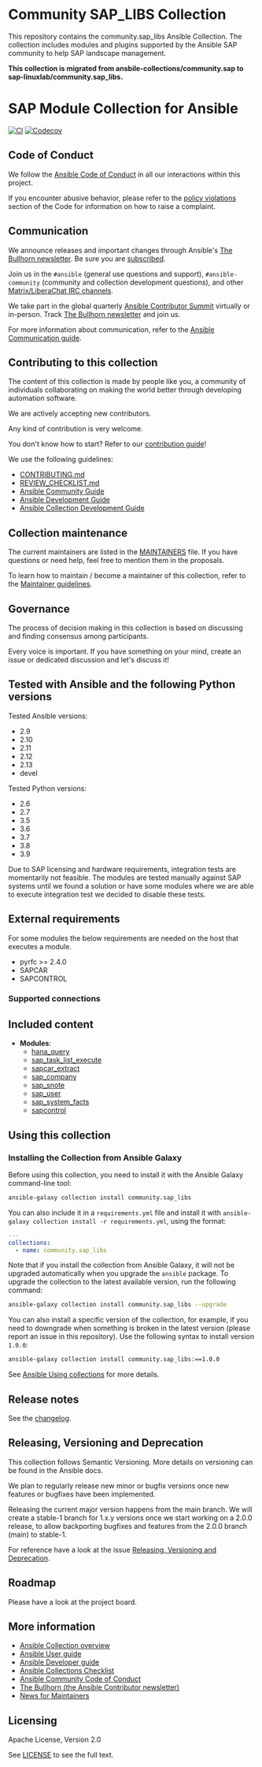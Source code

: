 # Community SAP_LIBS Collection

This repository contains the community.sap_libs Ansible Collection. The collection includes modules and plugins supported by the Ansible SAP community to help SAP landscape management.

**This collection is migrated from ansbile-collections/community.sap to sap-linuxlab/community.sap_libs.**

# SAP Module Collection for Ansible
<!-- Add CI and code coverage badges here. Samples included below. -->
[![CI](https://github.com/sap-linuxlab/community.sap_libs/workflows/CI/badge.svg?event=push)](https://github.com/sap-linuxlab/community.sap_libs/actions) [![Codecov](https://img.shields.io/codecov/c/github/sap-linuxlab/community.sap_libs)](https://codecov.io/gh/sap-linuxlab/community.sap_libs)

<!-- Describe the collection and why a user would want to use it. What does the collection do? -->

## Code of Conduct

We follow the [Ansible Code of Conduct](https://docs.ansible.com/ansible/devel/community/code_of_conduct.html) in all our interactions within this project.

If you encounter abusive behavior, please refer to the [policy violations](https://docs.ansible.com/ansible/devel/community/code_of_conduct.html#policy-violations) section of the Code for information on how to raise a complaint.

## Communication

<!--List available communication channels. In addition to channels specific to your collection, we also recommend to use the following ones.-->

We announce releases and important changes through Ansible's [The Bullhorn newsletter](https://github.com/ansible/community/wiki/News#the-bullhorn). Be sure you are [subscribed](https://eepurl.com/gZmiEP).

Join us in the `#ansible` (general use questions and support), `#ansible-community` (community and collection development questions), and other [Matrix/LiberaChat IRC channels](https://docs.ansible.com/ansible/devel/community/communication.html#real-time-chat).

We take part in the global quarterly [Ansible Contributor Summit](https://github.com/ansible/community/wiki/Contributor-Summit) virtually or in-person. Track [The Bullhorn newsletter](https://eepurl.com/gZmiEP) and join us.

For more information about communication, refer to the [Ansible Communication guide](https://docs.ansible.com/ansible/devel/community/communication.html).

## Contributing to this collection

<!--Describe how the community can contribute to your collection. At a minimum, fill up and include the CONTRIBUTING.md file containing how and where users can create issues to report problems or request features for this collection. List contribution requirements, including preferred workflows and necessary testing, so you can benefit from community PRs. If you are following general Ansible contributor guidelines, you can link to - [Ansible Community Guide](https://docs.ansible.com/ansible/devel/community/index.html). List the current maintainers (contributors with write or higher access to the repository). The following can be included:-->

The content of this collection is made by people like you, a community of individuals collaborating on making the world better through developing automation software.

We are actively accepting new contributors.

Any kind of contribution is very welcome.

You don't know how to start? Refer to our [contribution guide](CONTRIBUTING.md)!

We use the following guidelines:

* [CONTRIBUTING.md](CONTRIBUTING.md)
* [REVIEW_CHECKLIST.md](REVIEW_CHECKLIST.md)
* [Ansible Community Guide](https://docs.ansible.com/ansible/latest/community/index.html)
* [Ansible Development Guide](https://docs.ansible.com/ansible/devel/dev_guide/index.html)
* [Ansible Collection Development Guide](https://docs.ansible.com/ansible/devel/dev_guide/developing_collections.html#contributing-to-collections)

## Collection maintenance

The current maintainers are listed in the [MAINTAINERS](MAINTAINERS) file. If you have questions or need help, feel free to mention them in the proposals.

To learn how to maintain / become a maintainer of this collection, refer to the [Maintainer guidelines](MAINTAINING.md).

## Governance

<!--Describe how the collection is governed. Here can be the following text:-->

The process of decision making in this collection is based on discussing and finding consensus among participants.

Every voice is important. If you have something on your mind, create an issue or dedicated discussion and let's discuss it!

## Tested with Ansible and the following Python versions

Tested Ansible versions:
- 2.9
- 2.10
- 2.11
- 2.12
- 2.13
- devel

Tested Python versions:
- 2.6
- 2.7
- 3.5
- 3.6
- 3.7
- 3.8
- 3.9

Due to SAP licensing and hardware requirements, integration tests are momentarily not feasible.
The modules are tested manually against SAP systems until we found a solution or have some
modules where we are able to execute integration test we decided to disable these tests.

## External requirements

For some modules the below requirements are needed on the host that executes a module.

- pyrfc >= 2.4.0
- SAPCAR
- SAPCONTROL

### Supported connections
<!-- Optional. If your collection supports only specific connection types (such as HTTPAPI, netconf, or others), list them here. -->

## Included content

- **Modules**:
  - [hana_query](https://docs.ansible.com/ansible/latest/collections/community/sap_libs/hana_query.html)
  - [sap_task_list_execute](https://docs.ansible.com/ansible/latest/collections/community/sap_libs/sap_task_list_execute.html)
  - [sapcar_extract](https://docs.ansible.com/ansible/latest/collections/community/sap_libs/sapcar_extract.html)
  - [sap_company](https://docs.ansible.com/ansible/latest/collections/community/sap_libs/sap_company.html)
  - [sap_snote](https://docs.ansible.com/ansible/latest/collections/community/sap_libs/sap_snote.html)
  - [sap_user](https://docs.ansible.com/ansible/latest/collections/community/sap_libs/sap_user.html)
  - [sap_system_facts](https://docs.ansible.com/ansible/latest/collections/community/sap_libs/sap_system_facts.html)
  - [sapcontrol](https://docs.ansible.com/ansible/latest/collections/community/sap_libs/sapcontrol.html)

## Using this collection

<!--Include some quick examples that cover the most common use cases for your collection content. It can include the following examples of installation and upgrade (change NAMESPACE.COLLECTION_NAME correspondingly):-->

### Installing the Collection from Ansible Galaxy

Before using this collection, you need to install it with the Ansible Galaxy command-line tool:
```bash
ansible-galaxy collection install community.sap_libs
```

You can also include it in a `requirements.yml` file and install it with `ansible-galaxy collection install -r requirements.yml`, using the format:
```yaml
---
collections:
  - name: community.sap_libs
```

Note that if you install the collection from Ansible Galaxy, it will not be upgraded automatically when you upgrade the `ansible` package. To upgrade the collection to the latest available version, run the following command:
```bash
ansible-galaxy collection install community.sap_libs --upgrade
```

You can also install a specific version of the collection, for example, if you need to downgrade when something is broken in the latest version (please report an issue in this repository). Use the following syntax to install version `1.0.0`:

```bash
ansible-galaxy collection install community.sap_libs:==1.0.0
```

See [Ansible Using collections](https://docs.ansible.com/ansible/devel/user_guide/collections_using.html) for more details.

## Release notes

See the [changelog](https://github.com/sap-linuxlab/community.sap_libs/tree/main/CHANGELOG.rst).

## Releasing, Versioning and Deprecation
This collection follows Semantic Versioning. More details on versioning can be found in the Ansible docs.

We plan to regularly release new minor or bugfix versions once new features or bugfixes have been implemented.

Releasing the current major version happens from the main branch. We will create a stable-1 branch for 1.x.y versions once we start working on a 2.0.0 release, to allow backporting bugfixes and features from the 2.0.0 branch (main) to stable-1.

For reference have a look at the issue [Releasing, Versioning and Deprecation](https://github.com/sap-linuxlab/community.sap_libs/issues/1).



## Roadmap

Please have a look at the project board.

## More information

<!-- List out where the user can find additional information, such as working group meeting times, slack/IRC channels, or documentation for the product this collection automates. At a minimum, link to: -->

- [Ansible Collection overview](https://github.com/ansible-collections/overview)
- [Ansible User guide](https://docs.ansible.com/ansible/devel/user_guide/index.html)
- [Ansible Developer guide](https://docs.ansible.com/ansible/devel/dev_guide/index.html)
- [Ansible Collections Checklist](https://github.com/ansible-collections/overview/blob/master/collection_requirements.rst)
- [Ansible Community Code of Conduct](https://docs.ansible.com/ansible/devel/community/code_of_conduct.html)
- [The Bullhorn (the Ansible Contributor newsletter)](https://us19.campaign-archive.com/home/?u=56d874e027110e35dea0e03c1&id=d6635f5420)
- [News for Maintainers](https://github.com/ansible-collections/news-for-maintainers)

## Licensing

<!-- Include the appropriate license information here and a pointer to the full licensing details. If the collection contains modules migrated from the ansible/ansible repo, you must use the same license that existed in the ansible/ansible repo. See the GNU license example below. -->

Apache License, Version 2.0

See [LICENSE](http://www.apache.org/licenses/LICENSE-2.0) to see the full text.